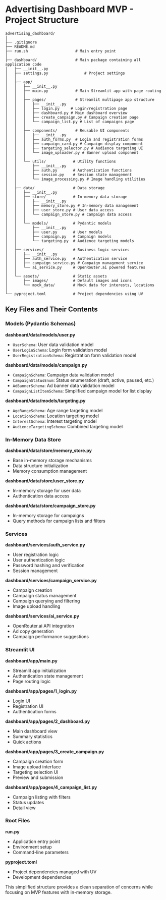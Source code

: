# Advertising Dashboard MVP - Project Structure

```
advertising_dashboard/
│
├── .gitignore
├── README.md
├── run.sh                     # Main entry point
│
├── dashboard/                 # Main package containing all application code
│   ├── __init__.py
│   ├── settings.py                # Project settings
│   │
│   ├── app/
│   │   ├── __init__.py
│   │   ├── main.py            # Main Streamlit app with page routing
│   │   │
│   │   ├── pages/             # Streamlit multipage app structure
│   │   │   ├── __init__.py
│   │   │   ├── login.py     # Login/registration page
│   │   │   ├── dashboard.py # Main dashboard overview
│   │   │   ├── create_campaign.py # Campaign creation page
│   │   │   └── campaign_list.py # List of campaigns page
│   │   │
│   │   ├── components/        # Reusable UI components
│   │   │   ├── __init__.py
│   │   │   ├── auth_forms.py  # Login and registration forms
│   │   │   ├── campaign_card.py # Campaign display component
│   │   │   ├── targeting_selector.py # Audience targeting UI
│   │   │   └── image_uploader.py # Banner upload component
│   │   │
│   │   └── utils/            # Utility functions
│   │       ├── __init__.py
│   │       ├── auth.py       # Authentication functions
│   │       ├── session.py    # Session state management
│   │       └── image_processing.py # Image handling utilities
│   │
│   ├── data/                 # Data storage
│   │   ├── __init__.py
│   │   ├── store/            # In-memory data storage
│   │   │   ├── __init__.py
│   │   │   ├── memory_store.py # In-memory data management
│   │   │   ├── user_store.py # User data access
│   │   │   └── campaign_store.py # Campaign data access
│   │   │
│   │   └── models/           # Pydantic models
│   │       ├── __init__.py
│   │       ├── user.py       # User models
│   │       ├── campaign.py   # Campaign models
│   │       └── targeting.py  # Audience targeting models
│   │
│   ├── services/             # Business logic services
│   │   ├── __init__.py
│   │   ├── auth_service.py   # Authentication service
│   │   ├── campaign_service.py # Campaign management service
│   │   └── ai_service.py     # OpenRouter.ai powered features
│   │
│   └── assets/               # Static assets
│       ├── images/           # Default images and icons
│       └── mock_data/        # Mock data for interests, locations
│
└── pyproject.toml            # Project dependencies using UV
```

## Key Files and Their Contents

### Models (Pydantic Schemas)

**dashboard/data/models/user.py**

- `UserSchema`: User data validation model
- `UserLoginSchema`: Login form validation model
- `UserRegistrationSchema`: Registration form validation model

**dashboard/data/models/campaign.py**

- `CampaignSchema`: Campaign data validation model
- `CampaignStatusEnum`: Status enumeration (draft, active, paused, etc.)
- `AdBannerSchema`: Ad banner data validation model
- `CampaignListItemSchema`: Simplified campaign model for list display

**dashboard/data/models/targeting.py**

- `AgeRangeSchema`: Age range targeting model
- `LocationSchema`: Location targeting model
- `InterestSchema`: Interest targeting model
- `AudienceTargetingSchema`: Combined targeting model

### In-Memory Data Store

**dashboard/data/store/memory_store.py**

- Base in-memory storage mechanisms
- Data structure initialization
- Memory consumption management

**dashboard/data/store/user_store.py**

- In-memory storage for user data
- Authentication data access

**dashboard/data/store/campaign_store.py**

- In-memory storage for campaigns
- Query methods for campaign lists and filters

### Services

**dashboard/services/auth_service.py**

- User registration logic
- User authentication logic
- Password hashing and verification
- Session management

**dashboard/services/campaign_service.py**

- Campaign creation
- Campaign status management
- Campaign querying and filtering
- Image upload handling

**dashboard/services/ai_service.py**

- OpenRouter.ai API integration
- Ad copy generation
- Campaign performance suggestions

### Streamlit UI

**dashboard/app/main.py**

- Streamlit app initialization
- Authentication state management
- Page routing logic

**dashboard/app/pages/1_login.py**

- Login UI
- Registration UI
- Authentication forms

**dashboard/app/pages/2_dashboard.py**

- Main dashboard view
- Summary statistics
- Quick actions

**dashboard/app/pages/3_create_campaign.py**

- Campaign creation form
- Image upload interface
- Targeting selection UI
- Preview and submission

**dashboard/app/pages/4_campaign_list.py**

- Campaign listing with filters
- Status updates
- Detail view

### Root Files

**run.py**

- Application entry point
- Environment setup
- Command-line parameters

**pyproject.toml**

- Project dependencies managed with UV
- Development dependencies

This simplified structure provides a clean separation of concerns while focusing on MVP features with in-memory storage.
